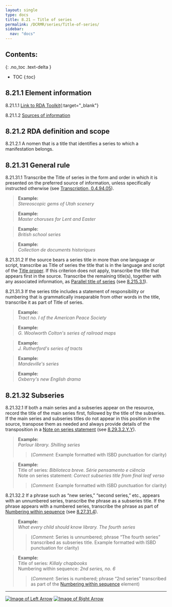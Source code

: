```yaml
---
layout: single
type: docs
title: 8.21 — Title of series
permalink: /DCRMR/series/Title-of-series/
sidebar:
  nav: "docs"
---
```


## Contents:
{: .no_toc .text-delta }

- TOC
{:toc}

## 8.21.1 Element information

<a name="8.21.1.1">8.21.1.1</a> [Link to RDA Toolkit](https://access.rdatoolkit.org/Content/Index?externalId=en-US_ala-0338d0e4-e62e-377f-80f8-f7b06b2f11a4){:target="_blank"}

<a name="8.21.1.2">8.21.1.2</a> [Sources of information](/DCRMR/series/#8011-sources-of-information)

## 8.21.2 RDA definition and scope

<a name="8.21.2.1">8.21.2.1</a> A nomen that is a title that identifies a series to which a manifestation belongs.

## 8.21.31 General rule

<a name="8.21.31.1">8.21.31.1</a> Transcribe the Title of series  in the form and order in which it is presented on the preferred source of information, unless specifically instructed otherwise (see [Transcription, 0.4.94.05](/general-rules/Transcription/#0.4.94.05)).

>**Example:**    
><CITE>Stereoscopic gems of Utah scenery</CITE>  

>**Example:**    
><CITE>Master choruses for Lent and Easter</CITE>  

>**Example:**    
><CITE>British school series</CITE>  

>**Example:**    
><CITE>Collection de documents historiques</CITE>  

<a name="8.21.31.2">8.21.31.2</a> If the source bears a series title in more than one language or script, transcribe as Title of series the title that is in the language and script of the [Title proper](/DCRMR/title/Title-proper/). If this criterion does not apply, transcribe the title that appears first in the source. Transcribe the remaining title(s), together with any associated information, as [Parallel title of series](/DCRMR/series/Parallel-title-of-series/) (see [8.215.3.1](/DCRMR/series/Parallel-title-of-series/#8.215.3.1)).

<a name="8.21.31.3">8.21.31.3</a> If the series title includes a statement of responsibility or numbering that is grammatically inseparable from other words in the title, transcribe it as part of Title of series.

>**Example:**    
><CITE>Tract no. I of the American Peace Society</CITE>  

>**Example:**    
><CITE>G. Woolworth Colton's series of railroad maps</CITE>  

>**Example:**    
><CITE>J. Rutherford's series of tracts</CITE>  

>**Example:**    
><CITE>Mandeville's series</CITE>  

>**Example:**    
><CITE>Oxberry's new English drama</CITE>  

## 8.21.32 Subseries

<a name="8.21.32.1">8.21.32.1</a> If both a main series and a subseries appear on the resource, record the title of the main series first, followed by the title of the subseries. If the main series and subseries titles do not appear in this position in the source, transpose them as needed and always provide details of the transposition in a [Note on series statement](/DCRMR/series/Note-on-series-statement/) (see [8.29.3.2.Y.Y](/DCRMR/series/Note-on-series-statement/#8.29.3.2.Y.Y)). 

>**Example:**  
><CITE>Parlour library. Shilling series</CITE>  
>>(*Comment*: Example formatted with ISBD punctuation for clarity)

>**Example:**  
>Title of series: <CITE>Biblioteca breve. Série pensamento e ciência</CITE>  
>Note on series statement: <CITE>Correct subseries title from final leaf verso</CITE>  
>>(*Comment*: Example formatted with ISBD punctuation for clarity)
  
<a name="8.21.32.2">8.21.32.2</a> If a phrase such as “new series,” “second series,” etc., appears with an unnumbered series, transcribe the phrase as a subseries title. If the phrase appears with a numbered series, transcribe the phrase as part of [Numbering within sequence](/DCRMR/series/Numbering-within-sequence/) (see [ 8.27.31.4](/DCRMR/series/Numbering-within-sequence/#8.27.31.4)).

>**Example:**  
><CITE>What every child should know library. The fourth series</CITE>  
>>(*Comment*: Series is unnumbered; phrase “The fourth series” transcribed as subseries title. Example formatted with ISBD punctuation for clarity) 

>**Example:**  
>Title of series: <CITE>Killaly chapbooks</CITE>   
>Numbering within sequence: <CITE>2nd series, no. 6</CITE>  
>>(*Comment*: Series is numbered; phrase “2nd series” transcribed as part of the [Numbering within sequence](/DCRMR/series/Numbering-within-sequence/) element)

---

[![Image of Left Arrow](https://rbms-bsc.github.io/DCRMR/assets/pictures/navigation/Arrow_Left.png "8.2 — Series statement")](/DCRMR/series/Series-statement/) [![Image of Right Arrow](https://rbms-bsc.github.io/DCRMR/assets/pictures/navigation/Arrow_Right.png "8.215 — Parallel title of series")](/DCRMR/series/Parallel-title-of-series/)  
